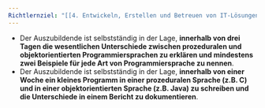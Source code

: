 ```yaml
---
Richtlernziel: "[[4. Entwickeln, Erstellen und Betreuen von IT-Lösungen]]"
---
```

- Der Auszubildende ist selbstständig in der Lage, **innerhalb von drei Tagen die wesentlichen Unterschiede zwischen prozeduralen und objektorientierten Programmiersprachen zu erklären und mindestens zwei Beispiele für jede Art von Programmiersprache zu nennen**.
- Der Auszubildende ist selbstständig in der Lage, **innerhalb von einer Woche ein kleines Programm in einer prozeduralen Sprache (z.B. C) und in einer objektorientierten Sprache (z.B. Java) zu schreiben und die Unterschiede in einem Bericht zu dokumentieren**.
